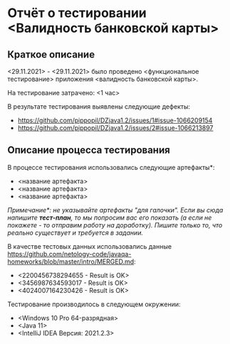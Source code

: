 # Отчёт о тестировании <Валидность банковской карты>

## Краткое описание

<29.11.2021> - <29.11.2021> было проведено <функциональное тестирование> приложения <валидность банковской карты>.

На тестирование затрачено: <1 час>

В результате тестирования выявлены следующие дефекты:
* <https://github.com/pippopil/DZjava1.2/issues/1#issue-1066209154>
* <https://github.com/pippopil/DZjava1.2/issues/2#issue-1066213897>

## Описание процесса тестирования

В процессе тестирования использовались следующие артефакты*:
* <название артефакта>
* <название артефакта>
* <название артефакта>

*Примечание\*: не указывайте артефакты "для галочки". Если вы сюда напишите **тест-план**, то мы попросим вас его показать (а если не покажете - то отправим работу на доработку). Пишите только то, что реально существует и требуется в задании.*

В качестве тестовых данных использовались данные <https://github.com/netology-code/javaqa-homeworks/blob/master/intro/MERGED.md>:
* <2200456738294655 - Result is OK>
* <3456987634593017 - Result is OK>
* <4024007164230426 - Result is OK>

Тестирование производилось в следующем окружении:
* <Windows 10 Pro 64-разрядная>
* <Java 11>
* <IntelliJ IDEA Версия: 2021.2.3>